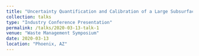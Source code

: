 ```yaml
---
title: "Uncertainty Quantification and Calibration of a Large Subsurface Flow and Transport Model Using the Ensemble Kalman Filter"
collection: talks
type: "Industry Conference Presentation"
permalink: /talks/2020-03-13-talk-1
venue: "Waste Management Symposium"
date: 2020-03-13
location: "Phoenix, AZ"
---
```



